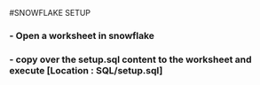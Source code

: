 #SNOWFLAKE SETUP 
### - Open a worksheet in snowflake
### - copy over the setup.sql content to the worksheet and execute [Location : SQL/setup.sql]